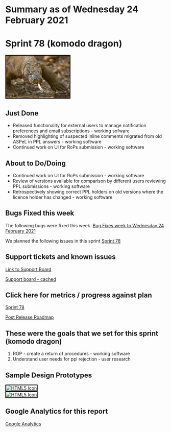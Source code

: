 # Summary as of Wednesday 24 February 2021 

# Sprint 78 (komodo dragon)

<img src="graphs/komodo2.jpg" alt="HTML5 Icon" width="200" style="border:2px solid black">
<br>


## Just Done
* Released functionality for external users to manage notification preferences and email subscriptions - working sofware
* Removed highlighting of suspected inline comments migrated from old ASPeL in PPL answers - working software
* Continued work on UI for RoPs submission - working software

## About to Do/Doing
* Continued work on UI for RoPs submission - working software
* Review of versions available for comparison by different users reviewing PPL submissions - working software
* Retrospectively showing correct PPL holders on old versions where the licence holder has changed - working software

## Bugs Fixed this week
The following bugs were fixed this week.
[Bug Fixes week to Wednesday 24 February 2021](graphs/bugs24022021.png)

We planned the following issues in this sprint 
[Sprint 78](graphs/sprint24022021.png)

## Support tickets and known issues
[Link to Support Board](https://collaboration.homeoffice.gov.uk/jira/secure/RapidBoard.jspa?rapidView=1717&selectedIssue=ASSB-253)

[Support board - cached](graphs/supportBoard24022021.png)

## Click here for metrics / progress against plan
[Sprint 78](graphs/progress24022021.png)

[Post Release Roadmap](graphs/roadmap24022021.png)

## These were the goals that we set for this sprint (komodo dragon)
1. ROP - create a return of procedures - working software 
2. Understand user needs for ppl rejection - user research


## Sample Design Prototypes
<a href="graphs/proto1_24022021.png"><img src="graphs/proto1_24022021.png" alt="HTML5 Icon" width="200" style="border:2px solid black"></a>
<br>
<a href="graphs/proto2_24022021.png"><img src="graphs/proto2_24022021.png" alt="HTML5 Icon" width="200" style="border:2px solid black"></a>
<br>


## Google Analytics for this report
[Google Analytics](graphs/GA24022021.png)

